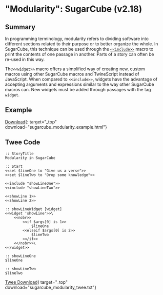 # "Modularity": SugarCube (v2.18)

## Summary

In programming terminology, modularity refers to dividing software into different sections related to their purpose or to better organize the whole. In SugarCube, this technique can be used through the [`<<include>>`](http://www.motoslave.net/sugarcube/2/docs/macros.html#macros-include) macro to print the contents of one passage in another. Parts of a story can often be re-used in this way.

The[`<<widget>>`](http://www.motoslave.net/sugarcube/2/docs/macros.html#macros-widget) macro offers a simplified way of creating new, custom macros using other SugarCube macros and TwineScript instead of JavaScript. When compared to `<<include>>`, widgets have the advantage of accepting arguments and expressions similar to the way other SugarCube macros can. New widgets must be added through passages with the tag `widget`.

## Example

[Download](sugarcube_modularity_example.html){: target="_top" download="sugarcube_modularity_example.html"}

## Twee Code

```twee
:: StoryTitle
Modularity in SugarCube

:: Start
<<set $lineOne to "Give us a verse">>
<<set $lineTwo to "Drop some knowledge">>

<<include "showLineOne">>
<<include "showLineTwo">>

<<showLine 1>>
<<showLine 2>>

:: showLineWidget [widget]
<<widget 'showLine'>>\
    <<nobr>>
        <<if $args[0] is 1>>
            $lineOne
        <<elseif $args[0] is 2>>
            $lineTwo
        <</if>>
    <</nobr>>\
<</widget>>

:: showLineOne
$lineOne

:: showLineTwo
$lineTwo
```

[Twee Download](sugarcube_modularity_twee.txt){ target="_top" download="sugarcube_modularity_twee.txt"}
